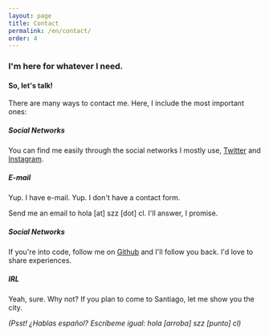 ```yaml
---
layout: page
title: Contact
permalink: /en/contact/
order: 4
---
```


### I'm here for whatever I need.
#### So, let's talk!

There are many ways to contact me. Here, I include the most important ones:

##### Social Networks

You can find me easily through the social networks I mostly use, [Twitter](https://twitter.com/szapatazavala) and [Instagram](https://instagram.com/sofiazapatazavala).

##### E-mail

Yup. I have e-mail.
Yup. I don't have a contact form.

Send me an email to hola [at] szz [dot] cl. I'll answer, I promise.

##### Social Networks

If you're into code, follow me on [Github](https://github.com/sofiazapatazavala) and I'll follow you back. I'd love to share experiences.

##### IRL

Yeah, sure. Why not? If you plan to come to Santiago, let me show you the city.

*(Psst! ¿Hablas español? Escríbeme igual: hola [arroba] szz [punto] cl)*
